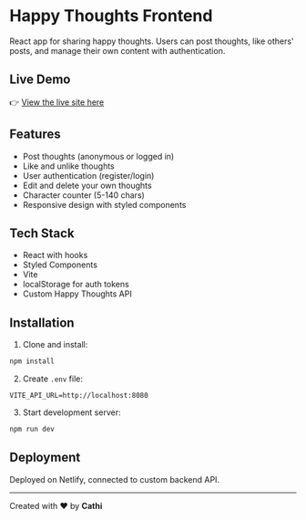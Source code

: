 # Happy Thoughts Frontend

React app for sharing happy thoughts. Users can post thoughts, like others' posts, and manage their own content with authentication.

## Live Demo

👉 [View the live site here](https://happythoughtsbyc.netlify.app/)

## Features

- Post thoughts (anonymous or logged in)
- Like and unlike thoughts
- User authentication (register/login)
- Edit and delete your own thoughts
- Character counter (5-140 chars)
- Responsive design with styled components

## Tech Stack

- React with hooks
- Styled Components
- Vite
- localStorage for auth tokens
- Custom Happy Thoughts API

## Installation

1. Clone and install:
```bash
npm install
```

2. Create `.env` file:
```
VITE_API_URL=http://localhost:8080
```

3. Start development server:
```bash
npm run dev
```

## Deployment

Deployed on Netlify, connected to custom backend API.

---

Created with ❤️ by **Cathi**
